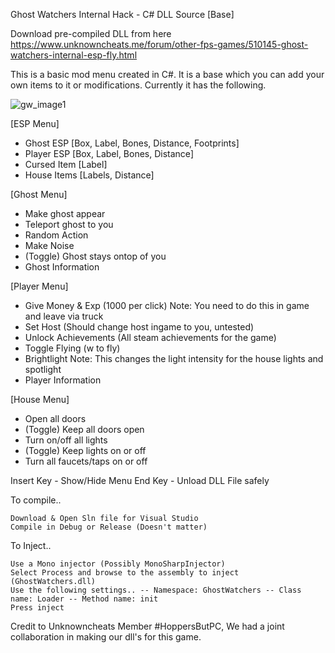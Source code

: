 Ghost Watchers Internal Hack - C# DLL Source [Base]

Download pre-compiled DLL from here https://www.unknowncheats.me/forum/other-fps-games/510145-ghost-watchers-internal-esp-fly.html

This is a basic mod menu created in C#. It is a base which you can add your own items to it or modifications. Currently it has the following.

![gw_image1](https://user-images.githubusercontent.com/38970826/183768370-8dd17d68-fed8-4a92-9a43-f58bf8b13b17.PNG)


[ESP Menu]
- Ghost ESP [Box, Label, Bones, Distance, Footprints]
- Player ESP [Box, Label, Bones, Distance]
- Cursed Item [Label]
- House Items [Labels, Distance]

[Ghost Menu]
- Make ghost appear
- Teleport ghost to you
- Random Action
- Make Noise
- (Toggle) Ghost stays ontop of you
- Ghost Information

[Player Menu]
- Give Money & Exp (1000 per click) 
Note: You need to do this in game and leave via truck
- Set Host (Should change host ingame to you, untested)
- Unlock Achievements (All steam achievements for the game)
- Toggle Flying (w to fly)
- Brightlight
Note: This changes the light intensity for the house lights and spotlight
- Player Information

[House Menu]
- Open all doors
- (Toggle) Keep all doors open
- Turn on/off all lights
- (Toggle) Keep lights on or off
- Turn all faucets/taps on or off

Insert Key - Show/Hide Menu 
End Key - Unload DLL File safely

To compile..

    Download & Open Sln file for Visual Studio
    Compile in Debug or Release (Doesn't matter)

To Inject..

    Use a Mono injector (Possibly MonoSharpInjector)
    Select Process and browse to the assembly to inject (GhostWatchers.dll)
    Use the following settings.. -- Namespace: GhostWatchers -- Class name: Loader -- Method name: init
    Press inject

Credit to Unknowncheats Member #HoppersButPC, We had a joint collaboration in making our dll's for this game.
